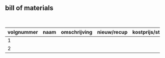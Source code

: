 ## bill of materials
<br />

|volgnummer|naam|omschrijving|nieuw/recup|kostprijs/stuk|aantal|subtotaal|
|----------|----|------------|-----------|---------|------|---------|
|         1|    |            |           |              |      |         |
|         2|    |            |           |              |      |         |
